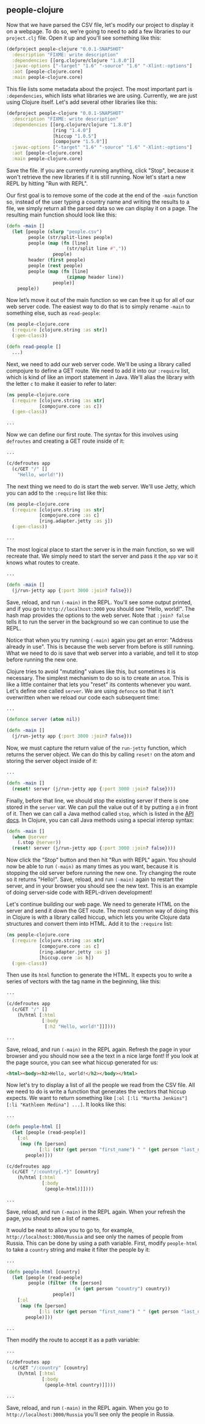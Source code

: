 ## people-clojure

Now that we have parsed the CSV file, let's modify our project to display it on a webpage. To do so, we're going to need to add a few libraries to our `project.clj` file. Open it up and you'll see something like this:

```clojure
(defproject people-clojure "0.0.1-SNAPSHOT"
  :description "FIXME: write description"
  :dependencies [[org.clojure/clojure "1.8.0"]]
  :javac-options ["-target" "1.6" "-source" "1.6" "-Xlint:-options"]
  :aot [people-clojure.core]
  :main people-clojure.core)
```

This file lists some metadata about the project. The most important part is `:dependencies`, which lists what libraries we are using. Currently, we are just using Clojure itself. Let's add several other libraries like this:

```clojure
(defproject people-clojure "0.0.1-SNAPSHOT"
  :description "FIXME: write description"
  :dependencies [[org.clojure/clojure "1.8.0"]
                 [ring "1.4.0"]
                 [hiccup "1.0.5"]
                 [compojure "1.5.0"]]
  :javac-options ["-target" "1.6" "-source" "1.6" "-Xlint:-options"]
  :aot [people-clojure.core]
  :main people-clojure.core)
```

Save the file. If you are currently running anything, click "Stop", because it won't retrieve the new libraries if it is still running. Now let's start a new REPL by hitting "Run with REPL".

Our first goal is to remove some of the code at the end of the `-main` function so, instead of the user typing a country name and writing the results to a file, we simply return all the parsed data so we can display it on a page. The resulting main function should look like this:

```clojure
(defn -main []
  (let [people (slurp "people.csv")
        people (str/split-lines people)
        people (map (fn [line]
                      (str/split line #","))
                 people)
        header (first people)
        people (rest people)
        people (map (fn [line]
                      (zipmap header line))
                 people)]
    people))
```

Now let’s move it out of the main function so we can free it up for all of our web server code. The easiest way to do that is to simply rename `-main` to something else, such as `read-people`:

```clojure
(ns people-clojure.core
  (:require [clojure.string :as str])
  (:gen-class))

(defn read-people []
  ...)
```

Next, we need to add our web server code. We'll be using a library called compojure to define a GET route. We need to add it into our `:require` list, which is kind of like an import statement in Java. We'll alias the library with the letter `c` to make it easier to refer to later:

```clojure
(ns people-clojure.core
  (:require [clojure.string :as str]
            [compojure.core :as c])
  (:gen-class))

...
```

Now we can define our first route. The syntax for this involves using `defroutes` and creating a GET route inside of it:

```clojure
...

(c/defroutes app
  (c/GET "/" []
    "Hello, world!"))
```

The next thing we need to do is start the web server. We'll use Jetty, which you can add to the `:require` list like this:

```clojure
(ns people-clojure.core
  (:require [clojure.string :as str]
            [compojure.core :as c]
            [ring.adapter.jetty :as j])
  (:gen-class))

...
```

The most logical place to start the server is in the main function, so we will recreate that. We simply need to start the server and pass it the `app` var so it knows what routes to create.

```clojure
...

(defn -main []
  (j/run-jetty app {:port 3000 :join? false}))
```

Save, reload, and run `(-main)` in the REPL. You'll see some output printed, and if you go to `http://localhost:3000` you should see "Hello, world!". The hash map provides the options to the web server. Note that `:join? false` tells it to run the server in the background so we can continue to use the REPL.

Notice that when you try running `(-main)` again you get an error: "Address already in use". This is because the web server from before is still running. What we need to do is save that web server into a variable, and tell it to stop before running the new one.

Clojure tries to avoid "mutating" values like this, but sometimes it is necessary. The simplest mechanism to do so is to create an `atom`. This is like a little container that lets you "reset" its contents whenever you want. Let's define one called `server`. We are using `defonce` so that it isn't overwritten when we reload our code each subsequent time:

```clojure
...

(defonce server (atom nil))

(defn -main []
  (j/run-jetty app {:port 3000 :join? false}))
```

Now, we must capture the return value of the `run-jetty` function, which returns the server object. We can do this by calling `reset!` on the atom and storing the server object inside of it:

```clojure
...

(defn -main []
  (reset! server (j/run-jetty app {:port 3000 :join? false})))
```

Finally, before that line, we should stop the existing server if there is one stored in the `server` var. We can pull the value out of it by putting a `@` in front of it. Then we can call a Java method called `stop`, which is listed in the [API docs](http://download.eclipse.org/jetty/9.2.16.v20160414/apidocs/org/eclipse/jetty/server/Server.html). In Clojure, you can call Java methods using a special interop syntax:

```clojure
(defn -main []
  (when @server
    (.stop @server))
  (reset! server (j/run-jetty app {:port 3000 :join? false})))
```

Now click the "Stop" button and then hit "Run with REPL" again. You should now be able to run `(-main)` as many times as you want, because it is stopping the old server before running the new one. Try changing the route so it returns "Hello!". Save, reload, and run `(-main)` again to restart the server, and in your browser you should see the new text. This is an example of doing server-side code with REPL-driven development!

Let's continue building our web page. We need to generate HTML on the server and send it down the GET route. The most common way of doing this in Clojure is with a library called hiccup, which lets you write Clojure data structures and convert them into HTML. Add it to the `:require` list:

```clojure
(ns people-clojure.core
  (:require [clojure.string :as str]
            [compojure.core :as c]
            [ring.adapter.jetty :as j]
            [hiccup.core :as h])
  (:gen-class))
```

Then use its `html` function to generate the HTML. It expects you to write a series of vectors with the tag name in the beginning, like this:

```clojure
...

(c/defroutes app
  (c/GET "/" []
    (h/html [:html
             [:body
              [:h2 "Hello, world!"]]])))

...
```

Save, reload, and run `(-main)` in the REPL again. Refresh the page in your browser and you should now see a the text in a nice large font! If you look at the page source, you can see what hiccup generated for us:

```html
<html><body><h2>Hello, world!</h2></body></html>
```

Now let's try to display a list of all the people we read from the CSV file. All we need to do is write a function that generates the vectors that hiccup expects. We want to return something like `[:ol [:li "Martha Jenkins"] [:li "Kathleen Medina"] ...]`. It looks like this:

```clojure
...

(defn people-html []
  (let [people (read-people)]
    [:ol
     (map (fn [person]
            [:li (str (get person "first_name") " " (get person "last_name"))])
       people)]))

(c/defroutes app
  (c/GET "/:country{.*}" [country]
    (h/html [:html
             [:body
              (people-html)]])))

...
```

Save, reload, and run `(-main)` in the REPL again. When your refresh the page, you should see a list of names.

It would be neat to allow you to go to, for example, `http://localhost:3000/Russia` and see only the names of people from Russia. This can be done by using a path variable. First, modify `people-html` to take a `country` string and make it filter the people by it:

```clojure
...

(defn people-html [country]
  (let [people (read-people)
        people (filter (fn [person]
                         (= (get person "country") country))
                 people)]
    [:ol
     (map (fn [person]
            [:li (str (get person "first_name") " " (get person "last_name"))])
       people)]))

...
```

Then modify the route to accept it as a path variable:

```clojure
...

(c/defroutes app
  (c/GET "/:country" [country]
    (h/html [:html
             [:body
              (people-html country)]])))

...
```

Save, reload, and run `(-main)` in the REPL again. When you go to `http://localhost:3000/Russia` you'll see only the people in Russia.
